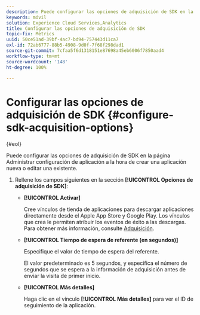 ```yaml
---
description: Puede configurar las opciones de adquisición de SDK en la página Administrar configuración de aplicación a la hora de crear una aplicación nueva o editar una existente.
keywords: móvil
solution: Experience Cloud Services,Analytics
title: Configurar las opciones de adquisición de SDK
topic-fix: Metrics
uuid: 50ce51ad-39bf-4ac7-bd94-757443d11ca7
exl-id: 72ab6777-88b5-4908-9d0f-7f68f298dad1
source-git-commit: 7cfaa5f6d1318151e87698a45eb6006f7850aad4
workflow-type: tm+mt
source-wordcount: '148'
ht-degree: 100%

---
```


# Configurar las opciones de adquisición de SDK {#configure-sdk-acquisition-options}

{#eol}

Puede configurar las opciones de adquisición de SDK en la página Administrar configuración de aplicación a la hora de crear una aplicación nueva o editar una existente.

1. Rellene los campos siguientes en la sección **[!UICONTROL Opciones de adquisición de SDK]**:

   * **[!UICONTROL Activar]**

      Cree vínculos de tienda de aplicaciones para descargar aplicaciones directamente desde el Apple App Store y Google Play. Los vínculos que crea le permiten atribuir los eventos de éxito a las descargas. Para obtener más información, consulte [Adquisición](/help/using/acquisition-main/acquisition-main.md).

   * **[!UICONTROL Tiempo de espera de referente (en segundos)]**

      Especifique el valor de tiempo de espera del referente.

      El valor predeterminado es 5 segundos, y especifica el número de segundos que se espera a la información de adquisición antes de enviar la visita de primer inicio.

   * **[!UICONTROL Más detalles]**

      Haga clic en el vínculo **[!UICONTROL Más detalles]** para ver el ID de seguimiento de la aplicación.
